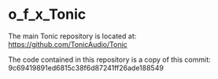 o_f_x_Tonic
===========

The main Tonic repository is located at:
https://github.com/TonicAudio/Tonic

The code contained in this repository is a copy of this commit:
9c69419891ed6815c38f6d87241ff26ade188549
